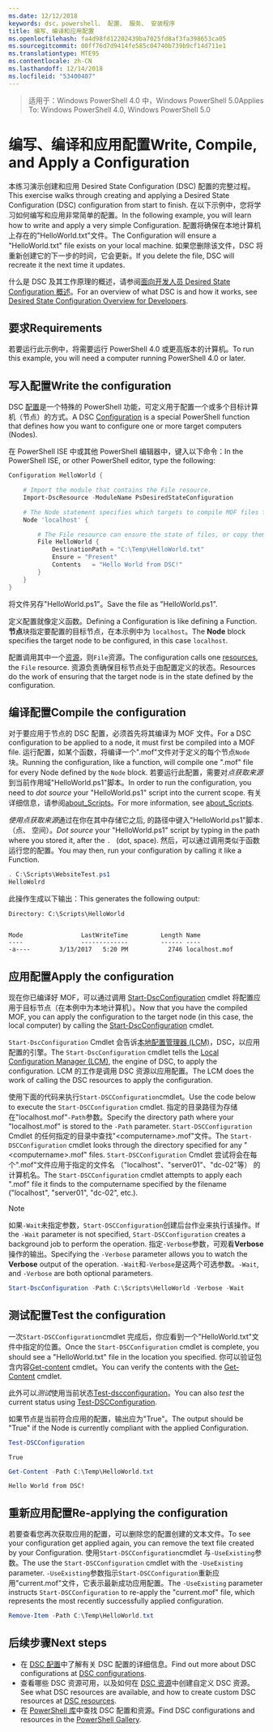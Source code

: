 ```yaml
---
ms.date: 12/12/2018
keywords: dsc，powershell、 配置、 服务、 安装程序
title: 编写、编译和应用配置
ms.openlocfilehash: fa4d98fd12202439ba7025fd8af3fa398653ca05
ms.sourcegitcommit: 00ff76d7d9414fe585c04740b739b9cf14d711e1
ms.translationtype: MTE95
ms.contentlocale: zh-CN
ms.lasthandoff: 12/14/2018
ms.locfileid: "53400407"
---
```

> <span data-ttu-id="cd8e7-103">适用于：Windows PowerShell 4.0 中，Windows PowerShell 5.0</span><span class="sxs-lookup"><span data-stu-id="cd8e7-103">Applies To: Windows PowerShell 4.0, Windows PowerShell 5.0</span></span>

# <a name="write-compile-and-apply-a-configuration"></a><span data-ttu-id="cd8e7-104">编写、编译和应用配置</span><span class="sxs-lookup"><span data-stu-id="cd8e7-104">Write, Compile, and Apply a Configuration</span></span>

<span data-ttu-id="cd8e7-105">本练习演示创建和应用 Desired State Configuration (DSC) 配置的完整过程。</span><span class="sxs-lookup"><span data-stu-id="cd8e7-105">This exercise walks through creating and applying a Desired State Configuration (DSC) configuration from start to finish.</span></span>
<span data-ttu-id="cd8e7-106">在以下示例中，您将学习如何编写和应用非常简单的配置。</span><span class="sxs-lookup"><span data-stu-id="cd8e7-106">In the following example, you will learn how to write and apply a very simple Configuration.</span></span> <span data-ttu-id="cd8e7-107">配置将确保在本地计算机上存在的"HelloWorld.txt"文件。</span><span class="sxs-lookup"><span data-stu-id="cd8e7-107">The Configuration will ensure a "HelloWorld.txt" file exists on your local machine.</span></span> <span data-ttu-id="cd8e7-108">如果您删除该文件，DSC 将重新创建它的下一步的时间，它会更新。</span><span class="sxs-lookup"><span data-stu-id="cd8e7-108">If you delete the file, DSC will recreate it the next time it updates.</span></span>

<span data-ttu-id="cd8e7-109">什么是 DSC 及其工作原理的概述，请参阅[面向开发人员 Desired State Configuration 概述](../overview/overview.md)。</span><span class="sxs-lookup"><span data-stu-id="cd8e7-109">For an overview of what DSC is and how it works, see [Desired State Configuration Overview for Developers](../overview/overview.md).</span></span>

## <a name="requirements"></a><span data-ttu-id="cd8e7-110">要求</span><span class="sxs-lookup"><span data-stu-id="cd8e7-110">Requirements</span></span>

<span data-ttu-id="cd8e7-111">若要运行此示例中，将需要运行 PowerShell 4.0 或更高版本的计算机。</span><span class="sxs-lookup"><span data-stu-id="cd8e7-111">To run this example, you will need a computer running PowerShell 4.0 or later.</span></span>

## <a name="write-the-configuration"></a><span data-ttu-id="cd8e7-112">写入配置</span><span class="sxs-lookup"><span data-stu-id="cd8e7-112">Write the configuration</span></span>

<span data-ttu-id="cd8e7-113">DSC [配置](configurations.md)是一个特殊的 PowerShell 功能，可定义用于配置一个或多个目标计算机（节点）的方式。</span><span class="sxs-lookup"><span data-stu-id="cd8e7-113">A DSC [Configuration](configurations.md) is a special PowerShell function that defines how you want to configure one or more target computers (Nodes).</span></span>

<span data-ttu-id="cd8e7-114">在 PowerShell ISE 中或其他 PowerShell 编辑器中，键入以下命令：</span><span class="sxs-lookup"><span data-stu-id="cd8e7-114">In the PowerShell ISE, or other PowerShell editor, type the following:</span></span>

```powershell
Configuration HelloWorld {

    # Import the module that contains the File resource.
    Import-DscResource -ModuleName PsDesiredStateConfiguration

    # The Node statement specifies which targets to compile MOF files for, when this configuration is executed.
    Node 'localhost' {

        # The File resource can ensure the state of files, or copy them from a source to a destination with persistent updates.
        File HelloWorld {
            DestinationPath = "C:\Temp\HelloWorld.txt"
            Ensure = "Present"
            Contents   = "Hello World from DSC!"
        }
    }
}
```

<span data-ttu-id="cd8e7-115">将文件另存"HelloWorld.ps1"。</span><span class="sxs-lookup"><span data-stu-id="cd8e7-115">Save the file as "HelloWorld.ps1".</span></span>

<span data-ttu-id="cd8e7-116">定义配置就像定义函数。</span><span class="sxs-lookup"><span data-stu-id="cd8e7-116">Defining a Configuration is like defining a Function.</span></span> <span data-ttu-id="cd8e7-117">**节点**块指定要配置的目标节点，在本示例中为 `localhost`。</span><span class="sxs-lookup"><span data-stu-id="cd8e7-117">The **Node** block specifies the target node to be configured, in this case `localhost`.</span></span>

<span data-ttu-id="cd8e7-118">配置调用其中一个[资源](../resources/resources.md)，则`File`资源。</span><span class="sxs-lookup"><span data-stu-id="cd8e7-118">The configuration calls one [resources](../resources/resources.md), the `File` resource.</span></span> <span data-ttu-id="cd8e7-119">资源负责确保目标节点处于由配置定义的状态。</span><span class="sxs-lookup"><span data-stu-id="cd8e7-119">Resources do the work of ensuring that the target node is in the state defined by the configuration.</span></span>

## <a name="compile-the-configuration"></a><span data-ttu-id="cd8e7-120">编译配置</span><span class="sxs-lookup"><span data-stu-id="cd8e7-120">Compile the configuration</span></span>

<span data-ttu-id="cd8e7-121">对于要应用于节点的 DSC 配置，必须首先将其编译为 MOF 文件。</span><span class="sxs-lookup"><span data-stu-id="cd8e7-121">For a DSC configuration to be applied to a node, it must first be compiled into a MOF file.</span></span>
<span data-ttu-id="cd8e7-122">运行配置，如某个函数，将编译一个".mof"文件对于定义的每个节点`Node`块。</span><span class="sxs-lookup"><span data-stu-id="cd8e7-122">Running the configuration, like a function, will compile one ".mof" file for every Node defined by the `Node` block.</span></span>
<span data-ttu-id="cd8e7-123">若要运行此配置，需要对*点获取来源*到当前作用域"HelloWorld.ps1"脚本。</span><span class="sxs-lookup"><span data-stu-id="cd8e7-123">In order to run the configuration, you need to *dot source* your "HelloWorld.ps1" script into the current scope.</span></span>
<span data-ttu-id="cd8e7-124">有关详细信息，请参阅[about_Scripts](/powershell/module/microsoft.powershell.core/about/about_scripts?view=powershell-6#script-scope-and-dot-sourcing)。</span><span class="sxs-lookup"><span data-stu-id="cd8e7-124">For more information, see [about_Scripts](/powershell/module/microsoft.powershell.core/about/about_scripts?view=powershell-6#script-scope-and-dot-sourcing).</span></span>

<span data-ttu-id="cd8e7-125">*使用点获取来源*通过在你在其中存储它之后, 的路径中键入"HelloWorld.ps1"脚本`. `（点、 空间）。</span><span class="sxs-lookup"><span data-stu-id="cd8e7-125">*Dot source* your "HelloWorld.ps1" script by typing in the path where you stored it, after the `. ` (dot, space).</span></span> <span data-ttu-id="cd8e7-126">然后，可以通过调用类似于函数运行您的配置。</span><span class="sxs-lookup"><span data-stu-id="cd8e7-126">You may then, run your configuration by calling it like a Function.</span></span>

```powershell
. C:\Scripts\WebsiteTest.ps1
HelloWolrd
```

<span data-ttu-id="cd8e7-127">此操作生成以下输出：</span><span class="sxs-lookup"><span data-stu-id="cd8e7-127">This generates the following output:</span></span>

```output
Directory: C:\Scripts\HelloWorld


Mode                LastWriteTime         Length Name
----                -------------         ------ ----
-a----        3/13/2017   5:20 PM           2746 localhost.mof
```

## <a name="apply-the-configuration"></a><span data-ttu-id="cd8e7-128">应用配置</span><span class="sxs-lookup"><span data-stu-id="cd8e7-128">Apply the configuration</span></span>

<span data-ttu-id="cd8e7-129">现在你已编译好 MOF，可以通过调用 [Start-DscConfiguration](/powershell/module/psdesiredstateconfiguration/start-dscconfiguration) cmdlet 将配置应用于目标节点（在本例中为本地计算机）。</span><span class="sxs-lookup"><span data-stu-id="cd8e7-129">Now that you have the compiled MOF, you can apply the configuration to the target node (in this case, the local computer) by calling the [Start-DscConfiguration](/powershell/module/psdesiredstateconfiguration/start-dscconfiguration) cmdlet.</span></span>

<span data-ttu-id="cd8e7-130">`Start-DscConfiguration` Cmdlet 会告诉[本地配置管理器 (LCM)](../managing-nodes/metaConfig.md)，DSC，以应用配置的引擎。</span><span class="sxs-lookup"><span data-stu-id="cd8e7-130">The `Start-DscConfiguration` cmdlet tells the [Local Configuration Manager (LCM)](../managing-nodes/metaConfig.md), the engine of DSC, to apply the configuration.</span></span>
<span data-ttu-id="cd8e7-131">LCM 的工作是调用 DSC 资源以应用配置。</span><span class="sxs-lookup"><span data-stu-id="cd8e7-131">The LCM does the work of calling the DSC resources to apply the configuration.</span></span>

<span data-ttu-id="cd8e7-132">使用下面的代码来执行`Start-DSCConfiguration`cmdlet。</span><span class="sxs-lookup"><span data-stu-id="cd8e7-132">Use the code below to execute the `Start-DSCConfiguration` cmdlet.</span></span> <span data-ttu-id="cd8e7-133">指定的目录路径为存储在"localhost.mof"`-Path`参数。</span><span class="sxs-lookup"><span data-stu-id="cd8e7-133">Specify the directory path where your "localhost.mof" is stored to the `-Path` parameter.</span></span> <span data-ttu-id="cd8e7-134">`Start-DSCConfiguration` Cmdlet 的任何指定的目录中查找"\<computername\>.mof"文件。</span><span class="sxs-lookup"><span data-stu-id="cd8e7-134">The `Start-DSCConfiguration` cmdlet looks through the directory specified for any "\<computername\>.mof" files.</span></span> <span data-ttu-id="cd8e7-135">`Start-DSCConfiguration` Cmdlet 尝试将会在每个".mof"文件应用于指定的文件名 （"localhost"、"server01"、"dc-02"等） 的计算机名。</span><span class="sxs-lookup"><span data-stu-id="cd8e7-135">The `Start-DSCConfiguration` cmdlet attempts to apply each ".mof" file it finds to the computername specified by the filename ("localhost", "server01", "dc-02", etc.).</span></span>

> [!NOTE]
> <span data-ttu-id="cd8e7-136">如果`-Wait`未指定参数，`Start-DSCConfiguration`创建后台作业来执行该操作。</span><span class="sxs-lookup"><span data-stu-id="cd8e7-136">If the `-Wait` parameter is not specified, `Start-DSCConfiguration` creates a background job to perform the operation.</span></span> <span data-ttu-id="cd8e7-137">指定`-Verbose`参数，可观看**Verbose**操作的输出。</span><span class="sxs-lookup"><span data-stu-id="cd8e7-137">Specifying the `-Verbose` parameter allows you to watch the **Verbose** output of the operation.</span></span> <span data-ttu-id="cd8e7-138">`-Wait`和`-Verbose`是这两个可选参数。</span><span class="sxs-lookup"><span data-stu-id="cd8e7-138">`-Wait`, and `-Verbose` are both optional parameters.</span></span>

```powershell
Start-DscConfiguration -Path C:\Scripts\HelloWorld -Verbose -Wait
```

## <a name="test-the-configuration"></a><span data-ttu-id="cd8e7-139">测试配置</span><span class="sxs-lookup"><span data-stu-id="cd8e7-139">Test the configuration</span></span>

<span data-ttu-id="cd8e7-140">一次`Start-DSCConfiguration`cmdlet 完成后，你应看到一个"HelloWorld.txt"文件中指定的位置。</span><span class="sxs-lookup"><span data-stu-id="cd8e7-140">Once the `Start-DSCConfiguration` cmdlet is complete, you should see a "HelloWorld.txt" file in the location you specified.</span></span> <span data-ttu-id="cd8e7-141">你可以验证包含内容[Get-content](/powershell/module/microsoft.powershell.management/get-content) cmdlet。</span><span class="sxs-lookup"><span data-stu-id="cd8e7-141">You can verify the contents with the [Get-Content](/powershell/module/microsoft.powershell.management/get-content) cmdlet.</span></span>

<span data-ttu-id="cd8e7-142">此外可以*测试*使用当前状态[Test-dscconfiguration](/powershell/module/psdesiredstateconfiguration/Test-DSCConfiguration)。</span><span class="sxs-lookup"><span data-stu-id="cd8e7-142">You can also *test* the current status using [Test-DSCConfiguration](/powershell/module/psdesiredstateconfiguration/Test-DSCConfiguration).</span></span>

<span data-ttu-id="cd8e7-143">如果节点是当前符合应用的配置，输出应为"True"。</span><span class="sxs-lookup"><span data-stu-id="cd8e7-143">The output should be "True" if the Node is currently compliant with the applied Configuration.</span></span>

```powershell
Test-DSCConfiguration
```

```output
True
```

```powershell
Get-Content -Path C:\Temp\HelloWorld.txt
```

```output
Hello World from DSC!
```

## <a name="re-applying-the-configuration"></a><span data-ttu-id="cd8e7-144">重新应用配置</span><span class="sxs-lookup"><span data-stu-id="cd8e7-144">Re-applying the configuration</span></span>

<span data-ttu-id="cd8e7-145">若要查看您再次获取应用的配置，可以删除您的配置创建的文本文件。</span><span class="sxs-lookup"><span data-stu-id="cd8e7-145">To see your configuration get applied again, you can remove the text file created by your Configuration.</span></span> <span data-ttu-id="cd8e7-146">使用`Start-DSCConfiguration`cmdlet 与`-UseExisting`参数。</span><span class="sxs-lookup"><span data-stu-id="cd8e7-146">The use the `Start-DSCConfiguration` cmdlet with the `-UseExisting` parameter.</span></span> <span data-ttu-id="cd8e7-147">`-UseExisting`参数指示`Start-DSCConfiguration`重新应用"current.mof"文件，它表示最新成功应用配置。</span><span class="sxs-lookup"><span data-stu-id="cd8e7-147">The `-UseExisting` parameter instructs `Start-DSCConfiguration` to re-apply the "current.mof" file, which represents the most recently successfully applied configuration.</span></span>

```powershell
Remove-Item -Path C:\Temp\HelloWorld.txt
```

## <a name="next-steps"></a><span data-ttu-id="cd8e7-148">后续步骤</span><span class="sxs-lookup"><span data-stu-id="cd8e7-148">Next steps</span></span>

- <span data-ttu-id="cd8e7-149">在 [DSC 配置](configurations.md)中了解有关 DSC 配置的详细信息。</span><span class="sxs-lookup"><span data-stu-id="cd8e7-149">Find out more about DSC configurations at [DSC configurations](configurations.md).</span></span>
- <span data-ttu-id="cd8e7-150">查看哪些 DSC 资源可用，以及如何在 [DSC 资源](../resources/resources.md)中创建自定义 DSC 资源。</span><span class="sxs-lookup"><span data-stu-id="cd8e7-150">See what DSC resources are available, and how to create custom DSC resources at [DSC resources](../resources/resources.md).</span></span>
- <span data-ttu-id="cd8e7-151">在 [PowerShell 库](https://www.powershellgallery.com/)中查找 DSC 配置和资源。</span><span class="sxs-lookup"><span data-stu-id="cd8e7-151">Find DSC configurations and resources in the [PowerShell Gallery](https://www.powershellgallery.com/).</span></span>
